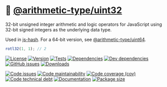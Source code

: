 :honeybee: [@arithmetic-type/uint32](https://arithmetic-type.github.io/uint32)
==

32-bit unsigned integer arithmetic and logic operators for JavaScript using
32-bit signed integers as the underlying data type.

Used in [js-hash](https://github.com/make-github-pseudonymous-again/js-hash).
For a 64-bit version, see [@arithmetic-type/uint64](https://github.com/arithmetic-type/uint64).

```js
rotl32(1, 1); // 2
```

[![License](https://img.shields.io/github/license/arithmetic-type/uint32.svg)](https://raw.githubusercontent.com/arithmetic-type/uint32/main/LICENSE)
[![Version](https://img.shields.io/npm/v/@arithmetic-type/uint32.svg)](https://www.npmjs.org/package/@arithmetic-type/uint32)
[![Tests](https://img.shields.io/github/workflow/status/arithmetic-type/uint32/ci:test?event=push&label=tests)](https://github.com/arithmetic-type/uint32/actions/workflows/ci:test.yml?query=branch:main)
[![Dependencies](https://img.shields.io/david/arithmetic-type/uint32.svg)](https://david-dm.org/arithmetic-type/uint32)
[![Dev dependencies](https://img.shields.io/david/dev/arithmetic-type/uint32.svg)](https://david-dm.org/arithmetic-type/uint32?type=dev)
[![GitHub issues](https://img.shields.io/github/issues/arithmetic-type/uint32.svg)](https://github.com/arithmetic-type/uint32/issues)
[![Downloads](https://img.shields.io/npm/dm/@arithmetic-type/uint32.svg)](https://www.npmjs.org/package/@arithmetic-type/uint32)

[![Code issues](https://img.shields.io/codeclimate/issues/arithmetic-type/uint32.svg)](https://codeclimate.com/github/arithmetic-type/uint32/issues)
[![Code maintainability](https://img.shields.io/codeclimate/maintainability/arithmetic-type/uint32.svg)](https://codeclimate.com/github/arithmetic-type/uint32/trends/churn)
[![Code coverage (cov)](https://img.shields.io/codecov/c/gh/arithmetic-type/uint32/main.svg)](https://codecov.io/gh/arithmetic-type/uint32)
[![Code technical debt](https://img.shields.io/codeclimate/tech-debt/arithmetic-type/uint32.svg)](https://codeclimate.com/github/arithmetic-type/uint32/trends/technical_debt)
[![Documentation](https://arithmetic-type.github.io/uint32/badge.svg)](https://arithmetic-type.github.io/uint32/source.html)
[![Package size](https://img.shields.io/bundlephobia/minzip/@arithmetic-type/uint32)](https://bundlephobia.com/result?p=@arithmetic-type/uint32)
